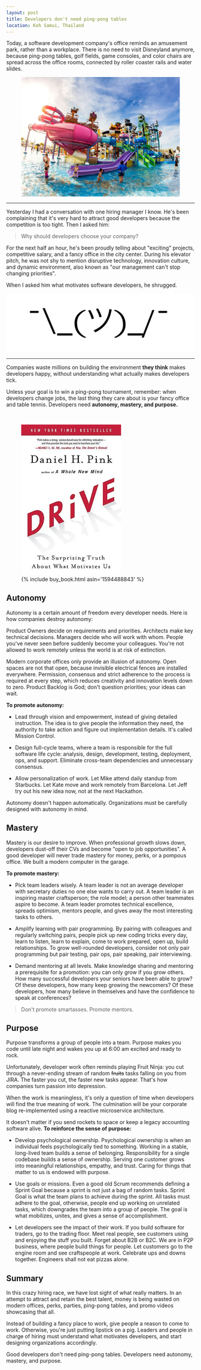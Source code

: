 ```yaml
---
layout: post
title: Developers don't need ping-pong tables
location: Koh Samui, Thailand
---
```


Today, a software development company's office reminds an amusement park, rather than a workplace. There is no need to visit Disneyland anymore, because ping-pong tables, golf fields, game consoles, and color chairs are spread across the office rooms, connected by roller coaster rails and water slides.

<figure>
<img src="/images/amuse.jpg" alt="productivity">
</figure>

---

Yesterday I had a conversation with one hiring manager I know. He's been complaining that it's very hard to attract good developers because the competition is too tight. Then I asked him:

> Why should developers choose your company?

For the next half an hour, he's been proudly telling about "exciting" projects, competitive salary, and a fancy office in the city center. During his elevator pitch, he was not shy to mention disruptive technology, innovation culture, and dynamic environment, also known as "our management can't stop changing priorities".

When I asked him what motivates software developers, he shrugged. 

![Shrug](/images/shrug.png)

---

Companies waste millions on building the environment **they think** makes developers happy, without understanding what actually makes developers tick.

Unless your goal is to win a ping-pong tournament, remember: when developers change jobs, the last thing they care about is your fancy office and table tennis. Developers need **autonomy, mastery, and purpose.**

<br>
<figure>
<img src="/images/drive.jpg">
<figcaption>
{% include buy_book.html asin='1594488843' %}
</figcaption>
</figure>


## Autonomy

Autonomy is a certain amount of freedom every developer needs. Here is how companies destroy autonomy:

Product Owners decide on requirements and priorities. Architects make key technical decisions. Managers decide who will work with whom. People you've never seen before suddenly become your colleagues. You're not allowed to work remotely unless the world is at risk of extinction.

Modern corporate offices only provide an illusion of autonomy. Open spaces are not that open, because invisible electrical fences are installed everywhere. Permission, consensus and strict adherence to the process is required at every step, which reduces creativity and innovation levels down to zero. Product Backlog is God; don't question priorities; your ideas can wait.

**To promote autonomy:**

* Lead through vision and empowerment, instead of giving detailed instruction. The idea is to give people the information they need, the authority to take action and figure out implementation details. It's called Mission Control.

* Design full-cycle teams, where a team is responsible for the full software life cycle: analysis, design, development, testing, deployment, ops, and support. Eliminate cross-team dependencies and unnecessary consensus.

* Allow personalization of work. Let Mike attend daily standup from Starbucks. Let Kate move and work remotely from Barcelona. Let Jeff try out his new idea now, not at the next Hackathon.

Autonomy doesn't happen automatically. Organizations must be carefully designed with autonomy in mind. 

## Mastery

Mastery is our desire to improve. When professional growth slows down, developers dust-off their CVs and become "open to job opportunities". A good developer will never trade mastery for money, perks, or a pompous office. We built a modern computer in the garage.

**To promote mastery:**

* Pick team leaders wisely. A team leader is not an average developer with secretary duties no one else wants to carry out. A team leader is an inspiring master craftsperson; the role model; a person other teammates aspire to become. A team leader promotes technical excellence, spreads optimism, mentors people, and gives away the most interesting tasks to others.

* Amplify learning with pair programming. By pairing with colleagues and regularly switching pairs, people pick up new coding tricks every day, learn to listen, learn to explain, come to work prepared, open up, build relationships. To grow well-rounded developers, consider not only pair programming but pair testing, pair ops, pair speaking, pair interviewing.

* Demand mentoring at all levels. Make knowledge sharing and mentoring a prerequisite for a promotion: you can only grow if you grow others. How many successful developers your seniors have been able to grow? Of these developers, how many keep growing the newcomers? Of these developers, how many believe in themselves and have the confidence to speak at conferences?

> Don't promote smartasses. Promote mentors.

## Purpose

Purpose transforms a group of people into a team. Purpose makes you code until late night and wakes you up at 6:00 am excited and ready to rock. 

Unfortunately, developer work often reminds playing Fruit Ninja: you cut through a never-ending stream of random ~~fruits~~ tasks falling on you from JIRA. The faster you cut, the faster new tasks appear. That's how companies turn passion into depression.

When the work is meaningless, it's only a question of time when developers will find the true meaning of work. The culmination will be your corporate blog re-implemented using a reactive microservice architecture.

It doesn't matter if you send rockets to space or keep a legacy accounting software alive. **To reinforce the sense of purpose:**

* Develop psychological ownership. Psychological ownership is when an individual feels psychologically tied to something. Working in a stable, long-lived team builds a sense of belonging. Responsibility for a single codebase builds a sense of ownership. Serving one customer grows into meaningful relationships, empathy, and trust. Caring for things that matter to us is endowed with purpose.

* Use goals or missions. Even a good old Scrum recommends defining a Sprint Goal because a sprint is not just a bag of random tasks. Sprint Goal is what the team plans to achieve during the sprint. All tasks must adhere to the goal, otherwise, people end up working on unrelated tasks, which downgrades the team into a group of people. The goal is what mobilizes, unites, and gives a sense of accomplishment. 

* Let developers see the impact of their work. If you build software for traders, go to the trading floor. Meet real people, see customers using and enjoying the stuff you built. Forget about B2B or B2C. We are in P2P business, where people build things for people. Let customers go to the engine room and see craftspeople at work. Celebrate ups and downs together. Engineers shall not eat pizzas alone.


## Summary

In this crazy hiring race, we have lost sight of what really matters. In an attempt to attract and retain the best talent, money is being wasted on modern offices, perks, parties, ping-pong tables, and promo videos showcasing that all. 

Instead of building a fancy place to work, give people a reason to come to work. Otherwise, you're just putting lipstick on a pig. Leaders and people in charge of hiring must understand what motivates developers, and start designing organizations accordingly. 

Good developers don't need ping-pong tables. Developers need autonomy, mastery, and purpose.